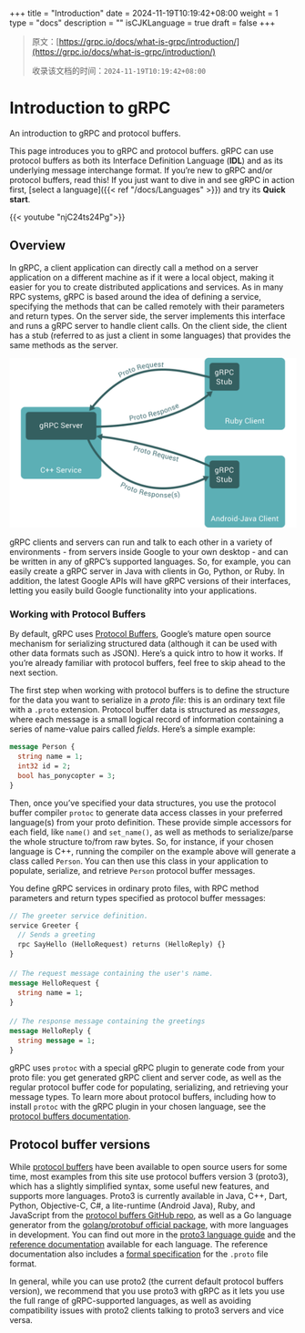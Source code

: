 +++
title = "Introduction"
date = 2024-11-19T10:19:42+08:00
weight = 1
type = "docs"
description = ""
isCJKLanguage = true
draft = false
+++

> 原文：[https://grpc.io/docs/what-is-grpc/introduction/](https://grpc.io/docs/what-is-grpc/introduction/)
>
> 收录该文档的时间：`2024-11-19T10:19:42+08:00`

# Introduction to gRPC

An introduction to gRPC and protocol buffers.



This page introduces you to gRPC and protocol buffers. gRPC can use protocol buffers as both its Interface Definition Language (**IDL**) and as its underlying message interchange format. If you’re new to gRPC and/or protocol buffers, read this! If you just want to dive in and see gRPC in action first, [select a language]({{< ref "/docs/Languages" >}}) and try its **Quick start**.

{{< youtube "njC24ts24Pg">}}

## Overview

In gRPC, a client application can directly call a method on a server application on a different machine as if it were a local object, making it easier for you to create distributed applications and services. As in many RPC systems, gRPC is based around the idea of defining a service, specifying the methods that can be called remotely with their parameters and return types. On the server side, the server implements this interface and runs a gRPC server to handle client calls. On the client side, the client has a stub (referred to as just a client in some languages) that provides the same methods as the server.



![Concept Diagram](Introduction_img/landing-2.svg)



gRPC clients and servers can run and talk to each other in a variety of environments - from servers inside Google to your own desktop - and can be written in any of gRPC’s supported languages. So, for example, you can easily create a gRPC server in Java with clients in Go, Python, or Ruby. In addition, the latest Google APIs will have gRPC versions of their interfaces, letting you easily build Google functionality into your applications.

### Working with Protocol Buffers

By default, gRPC uses [Protocol Buffers](https://protobuf.dev/overview), Google’s mature open source mechanism for serializing structured data (although it can be used with other data formats such as JSON). Here’s a quick intro to how it works. If you’re already familiar with protocol buffers, feel free to skip ahead to the next section.

The first step when working with protocol buffers is to define the structure for the data you want to serialize in a *proto file*: this is an ordinary text file with a `.proto` extension. Protocol buffer data is structured as *messages*, where each message is a small logical record of information containing a series of name-value pairs called *fields*. Here’s a simple example:

```proto
message Person {
  string name = 1;
  int32 id = 2;
  bool has_ponycopter = 3;
}
```

Then, once you’ve specified your data structures, you use the protocol buffer compiler `protoc` to generate data access classes in your preferred language(s) from your proto definition. These provide simple accessors for each field, like `name()` and `set_name()`, as well as methods to serialize/parse the whole structure to/from raw bytes. So, for instance, if your chosen language is C++, running the compiler on the example above will generate a class called `Person`. You can then use this class in your application to populate, serialize, and retrieve `Person` protocol buffer messages.

You define gRPC services in ordinary proto files, with RPC method parameters and return types specified as protocol buffer messages:

```proto
// The greeter service definition.
service Greeter {
  // Sends a greeting
  rpc SayHello (HelloRequest) returns (HelloReply) {}
}

// The request message containing the user's name.
message HelloRequest {
  string name = 1;
}

// The response message containing the greetings
message HelloReply {
  string message = 1;
}
```

gRPC uses `protoc` with a special gRPC plugin to generate code from your proto file: you get generated gRPC client and server code, as well as the regular protocol buffer code for populating, serializing, and retrieving your message types. To learn more about protocol buffers, including how to install `protoc` with the gRPC plugin in your chosen language, see the [protocol buffers documentation](https://protobuf.dev/overview).

## Protocol buffer versions

While [protocol buffers](https://protobuf.dev/overview) have been available to open source users for some time, most examples from this site use protocol buffers version 3 (proto3), which has a slightly simplified syntax, some useful new features, and supports more languages. Proto3 is currently available in Java, C++, Dart, Python, Objective-C, C#, a lite-runtime (Android Java), Ruby, and JavaScript from the [protocol buffers GitHub repo](https://github.com/google/protobuf/releases), as well as a Go language generator from the [golang/protobuf official package](https://pkg.go.dev/google.golang.org/protobuf), with more languages in development. You can find out more in the [proto3 language guide](https://protobuf.dev/programming-guides/proto3) and the [reference documentation](https://protobuf.dev/reference) available for each language. The reference documentation also includes a [formal specification](https://protobuf.dev/reference/protobuf/proto3-spec) for the `.proto` file format.

In general, while you can use proto2 (the current default protocol buffers version), we recommend that you use proto3 with gRPC as it lets you use the full range of gRPC-supported languages, as well as avoiding compatibility issues with proto2 clients talking to proto3 servers and vice versa.
